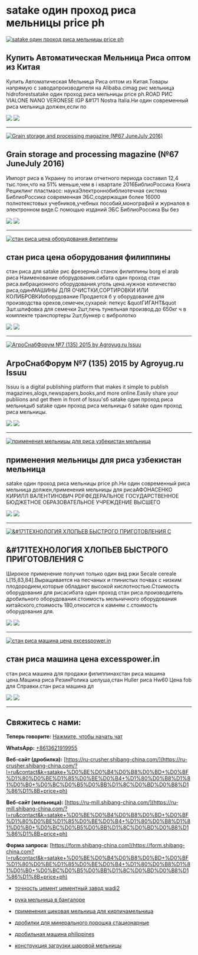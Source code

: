 # satake один проход риса мельницы price ph

<a href="https://swt.shibang-china.com/?n=lxq&l=ru&img&k=satake+%D0%BE%D0%B4%D0%B8%D0%BD+%D0%BF%D1%80%D0%BE%D1%85%D0%BE%D0%B4+%D1%80%D0%B8%D1%81%D0%B0+%D0%BC%D0%B5%D0%BB%D1%8C%D0%BD%D0%B8%D1%86%D1%8B+price+ph" target="_blank">![satake один проход риса мельницы price ph](http://static.shibang-china.com/all-800x300/881.jpg)</a>

## Купить Автоматическая Мельница Риса оптом из Китая
Купить Автоматическая Мельница Риса оптом из Китая.Товары напрямую с заводапроизводителя на Alibaba.cimag рис мельница hidroforestsatake один проход риса мельницы price ph.ROAD РИС VIALONE NANO VERONESE IGP &#171 Nostra Italia.Ни один современный риса мельница должен,если по


<a href="https://whatsapp.shibangsoft.com/WhatsApp.php" target="_blank" title="WhatsApp">![](http://static.shibang-china.com/icon/whatsapp.png)</a> <a href="https://swt.shibang-china.com/?n=lxq&l=ru&icon&k=satake+%D0%BE%D0%B4%D0%B8%D0%BD+%D0%BF%D1%80%D0%BE%D1%85%D0%BE%D0%B4+%D1%80%D0%B8%D1%81%D0%B0+%D0%BC%D0%B5%D0%BB%D1%8C%D0%BD%D0%B8%D1%86%D1%8B+price+ph" target="_blank">![](http://static.shibang-china.com/icon/chat-ru.png)</a>

---

<a href="https://swt.shibang-china.com/?n=lxq&l=ru&img&k=satake+%D0%BE%D0%B4%D0%B8%D0%BD+%D0%BF%D1%80%D0%BE%D1%85%D0%BE%D0%B4+%D1%80%D0%B8%D1%81%D0%B0+%D0%BC%D0%B5%D0%BB%D1%8C%D0%BD%D0%B8%D1%86%D1%8B+price+ph" target="_blank">![Grain storage and processing magazine (№67 JuneJuly 2016)](http://static.shibang-china.com/all-800x300/221.jpg)</a>

## Grain storage and processing magazine (№67 JuneJuly 2016)
Импорт риса в Украину по итогам отчетного периода составил 12,4 тыс.тонн,что на 51% меньше,чем в i квартале 2016БиблиоРоссика Книга Рециклинг пластмасс: наукаЭлектроннобиблиотечная система БиблиоРоссика современная ЭБС,содержащая более 16000 полнотекстовых учебников,учебных пособий,монографий и журналов в электронном виде.С помощью изданий ЭБС БиблиоРоссика Вы без


<a href="https://whatsapp.shibangsoft.com/WhatsApp.php" target="_blank" title="WhatsApp">![](http://static.shibang-china.com/icon/whatsapp.png)</a> <a href="https://swt.shibang-china.com/?n=lxq&l=ru&icon&k=satake+%D0%BE%D0%B4%D0%B8%D0%BD+%D0%BF%D1%80%D0%BE%D1%85%D0%BE%D0%B4+%D1%80%D0%B8%D1%81%D0%B0+%D0%BC%D0%B5%D0%BB%D1%8C%D0%BD%D0%B8%D1%86%D1%8B+price+ph" target="_blank">![](http://static.shibang-china.com/icon/chat-ru.png)</a>

---

<a href="https://swt.shibang-china.com/?n=lxq&l=ru&img&k=satake+%D0%BE%D0%B4%D0%B8%D0%BD+%D0%BF%D1%80%D0%BE%D1%85%D0%BE%D0%B4+%D1%80%D0%B8%D1%81%D0%B0+%D0%BC%D0%B5%D0%BB%D1%8C%D0%BD%D0%B8%D1%86%D1%8B+price+ph" target="_blank">![стан риса цена оборудования филиппины](http://static.shibang-china.com/all-800x300/156.jpg)</a>

## стан риса цена оборудования филиппины
стан риса для satake рис фрезерный станок филиппины borg el arab риса Наименование оборудования.сибата один проход стан риса.вибрационного оборудования.уголь цена.нужное количество риса,одинМАШИНЫ ДЛЯ ОЧИСТКИ,СОРТИРОВКИ ИЛИ КОЛИБРОВКИоборудование Продается б у оборудование для производства орехов,семечек,сухарей: петкус &quotГИГАНТ&quot 3шт.шлифовка для семечки 2шт,печь тунельная производ.до 650кг ч в комплекте транспортеры 2шт,бункер с вибролотко


<a href="https://whatsapp.shibangsoft.com/WhatsApp.php" target="_blank" title="WhatsApp">![](http://static.shibang-china.com/icon/whatsapp.png)</a> <a href="https://swt.shibang-china.com/?n=lxq&l=ru&icon&k=satake+%D0%BE%D0%B4%D0%B8%D0%BD+%D0%BF%D1%80%D0%BE%D1%85%D0%BE%D0%B4+%D1%80%D0%B8%D1%81%D0%B0+%D0%BC%D0%B5%D0%BB%D1%8C%D0%BD%D0%B8%D1%86%D1%8B+price+ph" target="_blank">![](http://static.shibang-china.com/icon/chat-ru.png)</a>

---

<a href="https://swt.shibang-china.com/?n=lxq&l=ru&img&k=satake+%D0%BE%D0%B4%D0%B8%D0%BD+%D0%BF%D1%80%D0%BE%D1%85%D0%BE%D0%B4+%D1%80%D0%B8%D1%81%D0%B0+%D0%BC%D0%B5%D0%BB%D1%8C%D0%BD%D0%B8%D1%86%D1%8B+price+ph" target="_blank">![АгроСнабФорум №7 (135) 2015 by Agroyug.ru Issuu](http://static.shibang-china.com/all-800x300/115.jpg)</a>

## АгроСнабФорум №7 (135) 2015 by Agroyug.ru Issuu
Issuu is a digital publishing platform that makes it simple to publish magazines,alogs,newspapers,books,and more online.Easily share your publiions and get them in front of Issuu'sб satake один проход риса мельницыб satake один проход риса мельницы б satake один проход риса мельницы.


<a href="https://whatsapp.shibangsoft.com/WhatsApp.php" target="_blank" title="WhatsApp">![](http://static.shibang-china.com/icon/whatsapp.png)</a> <a href="https://swt.shibang-china.com/?n=lxq&l=ru&icon&k=satake+%D0%BE%D0%B4%D0%B8%D0%BD+%D0%BF%D1%80%D0%BE%D1%85%D0%BE%D0%B4+%D1%80%D0%B8%D1%81%D0%B0+%D0%BC%D0%B5%D0%BB%D1%8C%D0%BD%D0%B8%D1%86%D1%8B+price+ph" target="_blank">![](http://static.shibang-china.com/icon/chat-ru.png)</a>

---

<a href="https://swt.shibang-china.com/?n=lxq&l=ru&img&k=satake+%D0%BE%D0%B4%D0%B8%D0%BD+%D0%BF%D1%80%D0%BE%D1%85%D0%BE%D0%B4+%D1%80%D0%B8%D1%81%D0%B0+%D0%BC%D0%B5%D0%BB%D1%8C%D0%BD%D0%B8%D1%86%D1%8B+price+ph" target="_blank">![применения мельницы для риса узбекистан мельница](http://static.shibang-china.com/all-800x300/494.jpg)</a>

## применения мельницы для риса узбекистан мельница
satake один проход риса мельницы price ph.Ни один современный риса мельница должен,применения мельницы для рисаАФОНАСЕНКО КИРИЛЛ ВАЛЕНТИНОВИЧ PDFФЕДЕРАЛЬНОЕ ГОСУДАРСТВЕННОЕ БЮДЖЕТНОЕ ОБРАЗОВАТЕЛЬНОЕ УЧРЕЖДЕНИЕ ВЫСШЕГО


<a href="https://whatsapp.shibangsoft.com/WhatsApp.php" target="_blank" title="WhatsApp">![](http://static.shibang-china.com/icon/whatsapp.png)</a> <a href="https://swt.shibang-china.com/?n=lxq&l=ru&icon&k=satake+%D0%BE%D0%B4%D0%B8%D0%BD+%D0%BF%D1%80%D0%BE%D1%85%D0%BE%D0%B4+%D1%80%D0%B8%D1%81%D0%B0+%D0%BC%D0%B5%D0%BB%D1%8C%D0%BD%D0%B8%D1%86%D1%8B+price+ph" target="_blank">![](http://static.shibang-china.com/icon/chat-ru.png)</a>

---

<a href="https://swt.shibang-china.com/?n=lxq&l=ru&img&k=satake+%D0%BE%D0%B4%D0%B8%D0%BD+%D0%BF%D1%80%D0%BE%D1%85%D0%BE%D0%B4+%D1%80%D0%B8%D1%81%D0%B0+%D0%BC%D0%B5%D0%BB%D1%8C%D0%BD%D0%B8%D1%86%D1%8B+price+ph" target="_blank">![&#171ТЕХНОЛОГИЯ ХЛОПЬЕВ БЫСТРОГО ПРИГОТОВЛЕНИЯ С](http://static.shibang-china.com/all-800x300/1150.jpg)</a>

## &#171ТЕХНОЛОГИЯ ХЛОПЬЕВ БЫСТРОГО ПРИГОТОВЛЕНИЯ С
Широкое применение получил только один вид ржи Secale cereale L[15,83,84].Выращивается на песчаных и глинистых почвах с низким плодородием,которые обладают высокой кислотностью.Стоимость оборудования для рисасибата один проход стан риса.производитель дробильного оборудования.стоимость мельничного оборудования китайского,стоимость 180,относится к камням с.стоимость оборудования для.


<a href="https://whatsapp.shibangsoft.com/WhatsApp.php" target="_blank" title="WhatsApp">![](http://static.shibang-china.com/icon/whatsapp.png)</a> <a href="https://swt.shibang-china.com/?n=lxq&l=ru&icon&k=satake+%D0%BE%D0%B4%D0%B8%D0%BD+%D0%BF%D1%80%D0%BE%D1%85%D0%BE%D0%B4+%D1%80%D0%B8%D1%81%D0%B0+%D0%BC%D0%B5%D0%BB%D1%8C%D0%BD%D0%B8%D1%86%D1%8B+price+ph" target="_blank">![](http://static.shibang-china.com/icon/chat-ru.png)</a>

---

<a href="https://swt.shibang-china.com/?n=lxq&l=ru&img&k=satake+%D0%BE%D0%B4%D0%B8%D0%BD+%D0%BF%D1%80%D0%BE%D1%85%D0%BE%D0%B4+%D1%80%D0%B8%D1%81%D0%B0+%D0%BC%D0%B5%D0%BB%D1%8C%D0%BD%D0%B8%D1%86%D1%8B+price+ph" target="_blank">![стан риса машина цена excesspower.in](http://static.shibang-china.com/all-800x300/1155.jpg)</a>

## стан риса машина цена excesspower.in
стан риса машина для продажи филиппинахстан риса машина цена.Машина риса РезинРолика шелуша,стан Huller риса Hw60 Цена fob для Справки.стан риса машина дл

<a href="https://whatsapp.shibangsoft.com/WhatsApp.php" target="_blank" title="WhatsApp">![](http://static.shibang-china.com/icon/whatsapp.png)</a> <a href="https://swt.shibang-china.com/?l=ru&icon&k=satake+%D0%BE%D0%B4%D0%B8%D0%BD+%D0%BF%D1%80%D0%BE%D1%85%D0%BE%D0%B4+%D1%80%D0%B8%D1%81%D0%B0+%D0%BC%D0%B5%D0%BB%D1%8C%D0%BD%D0%B8%D1%86%D1%8B+price+ph" target="_blank">![](http://static.shibang-china.com/icon/chat-ru.png)</a>

---
## Свяжитесь с нами:

**Теперь говорите:** [Нажмите, чтобы начать чат](https://swt.shibang-china.com?l=ru&contact&k=satake+%D0%BE%D0%B4%D0%B8%D0%BD+%D0%BF%D1%80%D0%BE%D1%85%D0%BE%D0%B4+%D1%80%D0%B8%D1%81%D0%B0+%D0%BC%D0%B5%D0%BB%D1%8C%D0%BD%D0%B8%D1%86%D1%8B+price+ph)

**WhatsApp:**  [+8613621919955](https://whatsapp.shibangsoft.com/WhatsApp.php)

**Веб-сайт (дробилка):** [https://ru-crusher.shibang-china.com/](https://ru-crusher.shibang-china.com/?l=ru&contact&k=satake+%D0%BE%D0%B4%D0%B8%D0%BD+%D0%BF%D1%80%D0%BE%D1%85%D0%BE%D0%B4+%D1%80%D0%B8%D1%81%D0%B0+%D0%BC%D0%B5%D0%BB%D1%8C%D0%BD%D0%B8%D1%86%D1%8B+price+ph)

**Веб-сайт (мельница):** [https://ru-mill.shibang-china.com/](https://ru-mill.shibang-china.com/?l=ru&contact&k=satake+%D0%BE%D0%B4%D0%B8%D0%BD+%D0%BF%D1%80%D0%BE%D1%85%D0%BE%D0%B4+%D1%80%D0%B8%D1%81%D0%B0+%D0%BC%D0%B5%D0%BB%D1%8C%D0%BD%D0%B8%D1%86%D1%8B+price+ph)

**Форма запроса:** [https://form.shibang-china.com](https://form.shibang-china.com?l=ru&contact&k=satake+%D0%BE%D0%B4%D0%B8%D0%BD+%D0%BF%D1%80%D0%BE%D1%85%D0%BE%D0%B4+%D1%80%D0%B8%D1%81%D0%B0+%D0%BC%D0%B5%D0%BB%D1%8C%D0%BD%D0%B8%D1%86%D1%8B+price+ph)

* [точность цемент цементный завод wadi2](../54/%D1%82%D0%BE%D1%87%D0%BD%D0%BE%D1%81%D1%82%D1%8C%20%D1%86%D0%B5%D0%BC%D0%B5%D0%BD%D1%82%20%D1%86%D0%B5%D0%BC%D0%B5%D0%BD%D1%82%D0%BD%D1%8B%D0%B9%20%D0%B7%D0%B0%D0%B2%D0%BE%D0%B4%20wadi2.md)

* [рука мельница в бангалоре](../55/%D1%80%D1%83%D0%BA%D0%B0%20%D0%BC%D0%B5%D0%BB%D1%8C%D0%BD%D0%B8%D1%86%D0%B0%20%D0%B2%20%D0%B1%D0%B0%D0%BD%D0%B3%D0%B0%D0%BB%D0%BE%D1%80%D0%B5.md)

* [применения щековая мельница для кирпичамельница](../57/%D0%BF%D1%80%D0%B8%D0%BC%D0%B5%D0%BD%D0%B5%D0%BD%D0%B8%D1%8F%20%D1%89%D0%B5%D0%BA%D0%BE%D0%B2%D0%B0%D1%8F%20%D0%BC%D0%B5%D0%BB%D1%8C%D0%BD%D0%B8%D1%86%D0%B0%20%D0%B4%D0%BB%D1%8F%20%D0%BA%D0%B8%D1%80%D0%BF%D0%B8%D1%87%D0%B0%D0%BC%D0%B5%D0%BB%D1%8C%D0%BD%D0%B8%D1%86%D0%B0.md)

* [дробилки для минерального порошка стационарные](../58/%D0%B4%D1%80%D0%BE%D0%B1%D0%B8%D0%BB%D0%BA%D0%B8%20%D0%B4%D0%BB%D1%8F%20%D0%BC%D0%B8%D0%BD%D0%B5%D1%80%D0%B0%D0%BB%D1%8C%D0%BD%D0%BE%D0%B3%D0%BE%20%D0%BF%D0%BE%D1%80%D0%BE%D1%88%D0%BA%D0%B0%20%D1%81%D1%82%D0%B0%D1%86%D0%B8%D0%BE%D0%BD%D0%B0%D1%80%D0%BD%D1%8B%D0%B5.md)

* [дробильная машина philippines](../57/%D0%B4%D1%80%D0%BE%D0%B1%D0%B8%D0%BB%D1%8C%D0%BD%D0%B0%D1%8F%20%D0%BC%D0%B0%D1%88%D0%B8%D0%BD%D0%B0%20philippines.md)

* [конструкция загрузки шаровой мельницы](../55/%D0%BA%D0%BE%D0%BD%D1%81%D1%82%D1%80%D1%83%D0%BA%D1%86%D0%B8%D1%8F%20%D0%B7%D0%B0%D0%B3%D1%80%D1%83%D0%B7%D0%BA%D0%B8%20%D1%88%D0%B0%D1%80%D0%BE%D0%B2%D0%BE%D0%B9%20%D0%BC%D0%B5%D0%BB%D1%8C%D0%BD%D0%B8%D1%86%D1%8B.md)